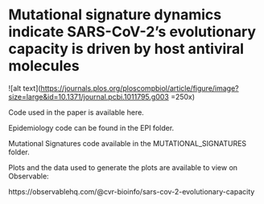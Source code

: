 # Mutational signature dynamics indicate SARS-CoV-2’s evolutionary capacity is driven by host antiviral molecules


![alt text](https://journals.plos.org/ploscompbiol/article/figure/image?size=large&id=10.1371/journal.pcbi.1011795.g003 =250x)

<p>Code used in the paper is available here.</p>
<p>Epidemiology code can be found in the EPI folder.</p>
<p>Mutational Signatures code available in the MUTATIONAL_SIGNATURES folder.</p>
<p>Plots and the data used to generate the plots are available to view on Observable: </p>
<p> 
   https://observablehq.com/@cvr-bioinfo/sars-cov-2-evolutionary-capacity
</p>
